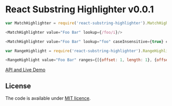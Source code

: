 # React Substring Highlighter v0.0.1

```javascript
var MatchHighlighter = require('react-substring-highlighter').MatchHighlighter;

<MatchHighlighter value="Foo Bar" lookup={/foo/i}/>

<MatchHighlighter value="Foo Bar" lookup="foo" caseInsensitive={true} count={1}/>

var RangeHighlight = require('react-substring-highlighter').RangeHighlight;

<RangeHighlight value="Foo Bar" ranges={[{offset: 1, length: 1}, {offset: 3, length: 1}]}/>
```

[API and Live Demo](http://smikhalevski.github.io/react-substring-highlighter/)

## License

The code is available under [MIT licence](LICENSE.txt).
